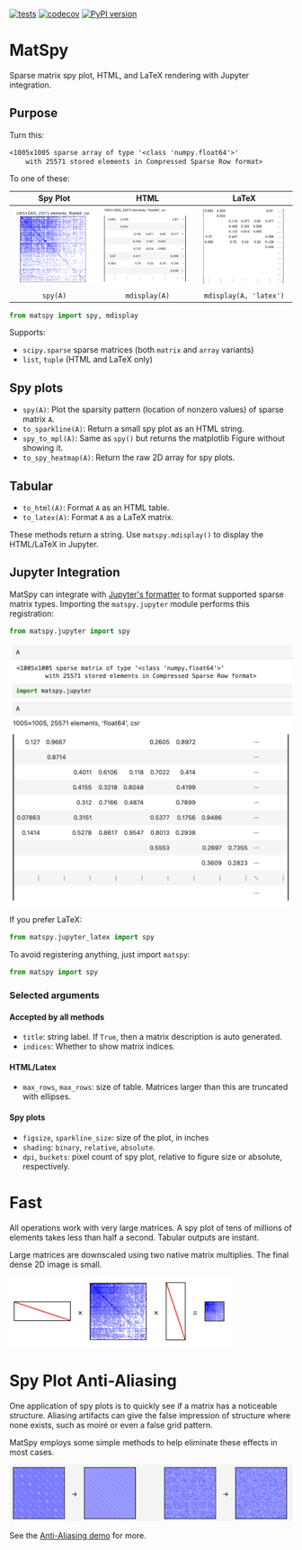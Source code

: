 [![tests](https://github.com/alugowski/matspy/actions/workflows/tests.yml/badge.svg)](https://github.com/alugowski/matspy/actions/workflows/tests.yml)
[![codecov](https://codecov.io/gh/alugowski/matspy/graph/badge.svg?token=m2xJcl5iAQ)](https://codecov.io/gh/alugowski/matspy)
[![PyPI version](https://badge.fury.io/py/matspy.svg)](https://pypi.org/project/matspy/)

# MatSpy

Sparse matrix spy plot, HTML, and LaTeX rendering with Jupyter integration.

## Purpose

Turn this:
```
<1005x1005 sparse array of type '<class 'numpy.float64'>'
	with 25571 stored elements in Compressed Sparse Row format>
```

To one of these:

|                          Spy Plot                          |                          HTML                           |                           LaTeX                           |
|:----------------------------------------------------------:|:-------------------------------------------------------:|:---------------------------------------------------------:|
| <img src="doc/images/spy.png" width="200" alt="Spy plot"/> | <img src="doc/images/html.png" width="200" alt="HTML"/> | <img src="doc/images/latex.png" width="200" alt="LaTeX"/> |
|                          `spy(A)`                          |                      `mdisplay(A)`                      |                  `mdisplay(A, 'latex')`                   |

```python
from matspy import spy, mdisplay
```

Supports:
* `scipy.sparse` sparse matrices (both `matrix` and `array` variants)
* `list`, `tuple` (HTML and LaTeX only)

## Spy plots
* `spy(A)`: Plot the sparsity pattern (location of nonzero values) of sparse matrix `A`.
* `to_sparkline(A)`: Return a small spy plot as an HTML string.
* `spy_to_mpl(A)`: Same as `spy()` but returns the matplotlib Figure without showing it.
* `to_spy_heatmap(A)`: Return the raw 2D array for spy plots. 

## Tabular
* `to_html(A)`: Format `A` as an HTML table.
* `to_latex(A)`: Format `A` as a LaTeX matrix.

These methods return a string. Use `matspy.mdisplay()` to display the HTML/LaTeX in Jupyter.

## Jupyter Integration

MatSpy can integrate with [Jupyter's formatter](https://ipython.readthedocs.io/en/stable/config/integrating.html)
to format supported sparse matrix types. Importing the `matspy.jupyter` module performs this registration:

```python
from matspy.jupyter import spy
```
<img src="doc/images/jupyter_register.png" width="619" alt="Effect of Jupyter integration"/>

If you prefer LaTeX:
```python
from matspy.jupyter_latex import spy
```

To avoid registering anything, just import `matspy`:
```python
from matspy import spy
```

### Selected arguments

#### Accepted by all methods
* `title`: string label. If `True`, then a matrix description is auto generated.
* `indices`: Whether to show matrix indices.

#### HTML/Latex
* `max_rows`, `max_rows`: size of table. Matrices larger than this are truncated with ellipses.

#### Spy plots
* `figsize`, `sparkline_size`: size of the plot, in inches
* `shading`: `binary`, `relative`, `absolute`.
* `dpi`, `buckets`: pixel count of spy plot, relative to figure size or absolute, respectively.


# Fast
All operations work with very large matrices. A spy plot of tens of millions of elements takes less than half a second.
Tabular outputs are instant.

Large matrices are downscaled using two native matrix multiplies. The final dense 2D image is small.

<img src="doc/images/triple_product.png" height="125" width="400" alt="triple product"/>

# Spy Plot Anti-Aliasing
One application of spy plots is to quickly see if a matrix has a noticeable structure. Aliasing artifacts can give the false impression of structure where none exists, such as moiré or even a false grid pattern.

MatSpy employs some simple methods to help eliminate these effects in most cases.

![sparkline AA](doc/images/sparkline_aa.png)

See the [Anti-Aliasing demo](demo-anti-aliasing.ipynb) for more.